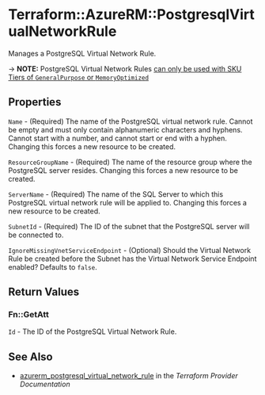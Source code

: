 # Terraform::AzureRM::PostgresqlVirtualNetworkRule

Manages a PostgreSQL Virtual Network Rule.

-> **NOTE:** PostgreSQL Virtual Network Rules [can only be used with SKU Tiers of `GeneralPurpose` or `MemoryOptimized`](https://docs.microsoft.com/en-us/azure/postgresql/concepts-data-access-and-security-vnet)

## Properties

`Name` - (Required) The name of the PostgreSQL virtual network rule. Cannot be empty and must only contain alphanumeric characters and hyphens. Cannot start with a number, and cannot start or end with a hyphen. Changing this forces a new resource to be created.

`ResourceGroupName` - (Required) The name of the resource group where the PostgreSQL server resides. Changing this forces a new resource to be created.

`ServerName` - (Required) The name of the SQL Server to which this PostgreSQL virtual network rule will be applied to. Changing this forces a new resource to be created.

`SubnetId` - (Required) The ID of the subnet that the PostgreSQL server will be connected to.

`IgnoreMissingVnetServiceEndpoint` - (Optional) Should the Virtual Network Rule be created before the Subnet has the Virtual Network Service Endpoint enabled? Defaults to `false`.


## Return Values

### Fn::GetAtt

`Id` - The ID of the PostgreSQL Virtual Network Rule.

## See Also

* [azurerm_postgresql_virtual_network_rule](https://www.terraform.io/docs/providers/azurerm/r/postgresql_virtual_network_rule.html) in the _Terraform Provider Documentation_